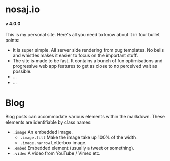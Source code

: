 # nosaj.io
#### v 4.0.0

This is my personal site. Here's all you need to know about it in four bullet points:

- It is super simple. All server side rendering from pug templates. No bells and whistles makes it easier to focus on the important stuff.
- The site is made to be fast. It contains a bunch of fun optimisations and progressive web app features to get as close to no perceived wait as possible.
- ...
- ...

# Blog
Blog posts can accommodate various elements within the markdown. These elements are identifiable by class names:
- `.image` An embedded image.
  - `.image.fill` Make the image take up 100% of the width.
  - `.image.narrow` Letterbox image.
- `.embed` Embedded element (usually a tweet or something).
- `.video` A video from YouTube / Vimeo etc.
